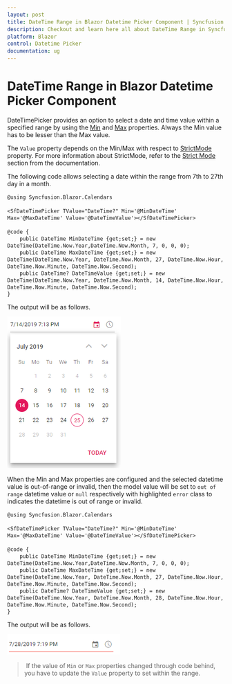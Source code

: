 ```yaml
---
layout: post
title: DateTime Range in Blazor Datetime Picker Component | Syncfusion
description: Checkout and learn here all about DateTime Range in Syncfusion Blazor Datetime Picker component and more.
platform: Blazor
control: Datetime Picker 
documentation: ug
---
```


# DateTime Range in Blazor Datetime Picker Component

DateTimePicker provides an option to select a date and time value within a specified range
by using the [Min](https://help.syncfusion.com/cr/blazor/Syncfusion.Blazor.Calendars.SfDateTimePicker-1.html#Syncfusion_Blazor_Calendars_SfDateTimePicker_1_Min)
and [Max](https://help.syncfusion.com/cr/blazor/Syncfusion.Blazor.Calendars.SfDateTimePicker-1.html#Syncfusion_Blazor_Calendars_SfDateTimePicker_1_Max) properties.
Always the Min value has to be lesser than the Max value.

The `Value` property depends
on the Min/Max with respect to [StrictMode](https://help.syncfusion.com/cr/blazor/Syncfusion.Blazor.Calendars.SfDateTimePicker-1.html#Syncfusion_Blazor_Calendars_SfDateTimePicker_1_StrictMode) property. For more information about StrictMode, refer to the [Strict Mode](./strict-mode) section from the documentation.

The following code allows selecting a
date within the range from 7th to 27th day in
a month.

```cshtml
@using Syncfusion.Blazor.Calendars

<SfDateTimePicker TValue="DateTime?" Min='@MinDateTime' Max='@MaxDateTime' Value='@DateTimeValue'></SfDateTimePicker>

@code {
    public DateTime MinDateTime {get;set;} = new DateTime(DateTime.Now.Year,DateTime.Now.Month, 7, 0, 0, 0);
    public DateTime MaxDateTime {get;set;} = new DateTime(DateTime.Now.Year, DateTime.Now.Month, 27, DateTime.Now.Hour, DateTime.Now.Minute, DateTime.Now.Second);
    public DateTime? DateTimeValue {get;set;} = new DateTime(DateTime.Now.Year, DateTime.Now.Month, 14, DateTime.Now.Hour, DateTime.Now.Minute, DateTime.Now.Second);
}
```

The output will be as follows.

![DateTimePicker](./images/datetime-range.png)

When the Min and Max properties are configured and the selected datetime value is out-of-range
or invalid, then the model value will be set to `out of range` datetime value or `null`
respectively with highlighted `error` class to indicates the datetime is out of range or invalid.

```cshtml
@using Syncfusion.Blazor.Calendars

<SfDateTimePicker TValue="DateTime?" Min='@MinDateTime' Max='@MaxDateTime' Value='@DateTimeValue'></SfDateTimePicker>

@code {
    public DateTime MinDateTime {get;set;} = new DateTime(DateTime.Now.Year,DateTime.Now.Month, 7, 0, 0, 0);
    public DateTime MaxDateTime {get;set;} = new DateTime(DateTime.Now.Year, DateTime.Now.Month, 27, DateTime.Now.Hour, DateTime.Now.Minute, DateTime.Now.Second);
    public DateTime? DateTimeValue {get;set;} = new DateTime(DateTime.Now.Year, DateTime.Now.Month, 28, DateTime.Now.Hour, DateTime.Now.Minute, DateTime.Now.Second);
}
```

The output will be as follows.

![DateTimePicker](./images/datetime-range_02.png)

> If the value of `Min` or `Max` properties
changed through code behind, you have to
update the `Value` property to set within the
range.